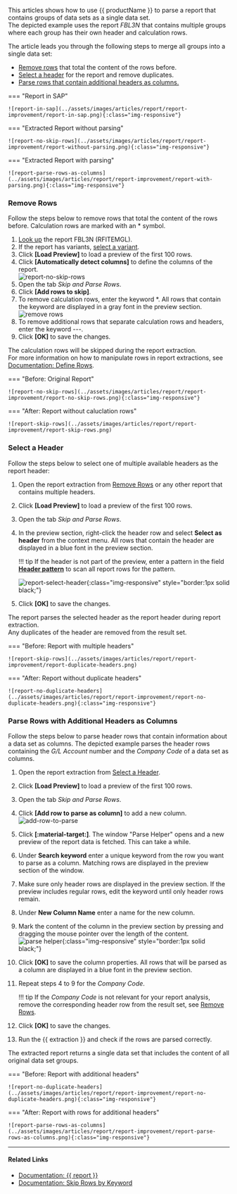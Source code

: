 
This articles shows how to use {{ productName }} to parse a report that contains groups of data sets as a single data set. <br>
The depicted example uses the report *FBL3N* that contains multiple groups where each group has their own header and calculation rows.

The article leads you through the following steps to merge all groups into a single data set:

- [Remove rows](#remove-rows) that total the content of the rows before.
- [Select a header](#select-a-header) for the report and remove duplicates.
- [Parse rows that contain additional headers as columns.](#parse-rows-with-additional-headers-as-columns)


=== "Report in SAP"
	
	![report-in-sap](../assets/images/articles/report/report-improvement/report-in-sap.png){:class="img-responsive"}

=== "Extracted Report without parsing"	

	![report-no-skip-rows](../assets/images/articles/report/report-improvement/report-without-parsing.png){:class="img-responsive"}
	
=== "Extracted Report with parsing"	
	
	![report-parse-rows-as-columns](../assets/images/articles/report/report-improvement/report-with-parsing.png){:class="img-responsive"}


### Remove Rows

Follow the steps below to remove rows that total the content of the rows before. 
Calculation rows are marked with an * symbol.

1. [Look up](../documentation/report/index.md/#look-up-a-report-or-transaction) the report FBL3N (RFITEMGL). 
2. If the report has variants, [select a variant](../documentation/report/variants-and-selections.md/#choose-a-variant).
3. Click **[Load Preview]** to load a preview of the first 100 rows.
4. Click **[Automatically detect columns]** to define the columns of the report.<br>
![report-no-skip-rows](../assets/images/articles/report/report-improvement/report-preview.png)
5. Open the tab *Skip and Parse Rows*.
6. Click **[Add rows to skip]**.
7. To remove calculation rows, enter the keyword *. All rows that contain the keyword are displayed in a gray font in the preview section.<br>
![remove rows](../assets/images/articles/report/report-improvement/remove-rows.png)
8. To remove additional rows that separate calculation rows and headers, enter the keyword ---. 
9. Click **[OK]** to save the changes.

The calculation rows will be skipped during the report extraction.<br>
For more information on how to manipulate rows in report extractions, see [Documentation: Define Rows](../documentation/report/report-rows-define.md).

=== "Before: Original Report"
	
	![report-no-skip-rows](../assets/images/articles/report/report-improvement/report-no-skip-rows.png){:class="img-responsive"}

=== "After: Report without caluclation rows"	
	
	![report-skip-rows](../assets/images/articles/report/report-improvement/report-skip-rows.png)

### Select a Header

Follow the steps below to select one of multiple available headers as the report header:

1. Open the report extraction from [Remove Rows](#remove-rows) or any other report that contains multiple headers.
2. Click **[Load Preview]** to load a preview of the first 100 rows.
3. Open the tab *Skip and Parse Rows*.
4. In the preview section, right-click the header row and select **Select as header** from the context menu.
All rows that contain the header are displayed in a blue font in the preview section.

	!!! tip
		If the header is not part of the preview, enter a pattern in the field [**Header pattern**](../documentation/report/report-rows-define.md/#header-pattern) to scan all report rows for the pattern.

	![report-select-header](../assets/images/articles/report/report-improvement/select-header.gif){:class="img-responsive" style="border:1px solid black;"}
5. Click **[OK]** to save the changes.

The report parses the selected header as the report header during report extraction.<br>
Any duplicates of the header are removed from the result set.


=== "Before: Report with multiple headers"	
	
	![report-skip-rows](../assets/images/articles/report/report-improvement/report-duplicate-headers.png)

=== "After: Report without duplicate headers"
	
	![report-no-duplicate-headers](../assets/images/articles/report/report-improvement/report-no-duplicate-headers.png){:class="img-responsive"}


### Parse Rows with Additional Headers as Columns

Follow the steps below to parse header rows that contain information about a data set as columns. 
The depicted example parses the header rows containing the *G/L Account* number and the *Company Code* of a data set as columns.

1. Open the report extraction from [Select a Header](#select-a-header).
2. Click **[Load Preview]** to load a preview of the first 100 rows.
3. Open the tab *Skip and Parse Rows*.
4. Click **[Add row to parse as column]** to add a new column.<br>
![add-row-to-parse](../assets/images/articles/report/report-improvement/add-row-to-parse.png)
5. Click **[:material-target:]**. The window "Parse Helper" opens and a new preview of the report data is fetched. This can take a while.
6. Under **Search keyword** enter a unique keyword from the row you want to parse as a column. Matching rows are displayed in the preview section of the window.	
7. Make sure only header rows are displayed in the preview section. If the preview includes regular rows, edit the keyword until only header rows remain.
8. Under **New Column Name** enter a name for the new column. 
9. Mark the content of the column in the preview section by pressing and dragging the mouse pointer over the length of the content. <br>
![parse helper](../assets/images/documentation/components/report/parse-helper.gif){:class="img-responsive" style="border:1px solid black;"}
10. Click **[OK]** to save the column properties. All rows that will be parsed as a column are displayed in a blue font in the preview section.
11. Repeat steps 4 to 9 for the *Company Code*.

	!!! tip
		If the *Company Code* is not relevant for your report analysis, remove the corresponding header row from the result set, see [Remove Rows](#remove-rows).

12. Click **[OK]** to save the changes. 
13. Run the {{ extraction }} and check if the rows are parsed correctly. 

The extracted report returns a single data set that includes the content of all original data set groups.

=== "Before: Report with additional headers"	
	
	![report-no-duplicate-headers](../assets/images/articles/report/report-improvement/report-no-duplicate-headers.png){:class="img-responsive"}

=== "After: Report with rows for additional headers"
	
	![report-parse-rows-as-columns](../assets/images/articles/report/report-improvement/report-parse-rows-as-columns.png){:class="img-responsive"}



******

#### Related Links
- [Documentation: {{ report }}](../documentation/report/index.md)
- [Documentation: Skip Rows by Keyword](../documentation/report/report-rows-define.md/#skip-rows-by-keyword)
